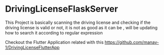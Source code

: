 # DrivingLicenseFlaskServer

This Project is basically scanning the driving license and checking if the driving license is valid or not, it is not as good as it can be , will be updating how to search it according to regular expression

Checkout the Flutter Application related with this https://github.com/manav-1/DrivingLicenseFlutterApp
